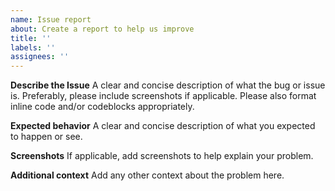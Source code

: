 ```yaml
---
name: Issue report
about: Create a report to help us improve
title: ''
labels: ''
assignees: ''
---
```


**Describe the Issue**
A clear and concise description of what the bug or issue is. Preferably, please include screenshots if applicable. Please also format inline code and/or codeblocks appropriately.

**Expected behavior**
A clear and concise description of what you expected to happen or see.

**Screenshots**
If applicable, add screenshots to help explain your problem.

**Additional context**
Add any other context about the problem here.
